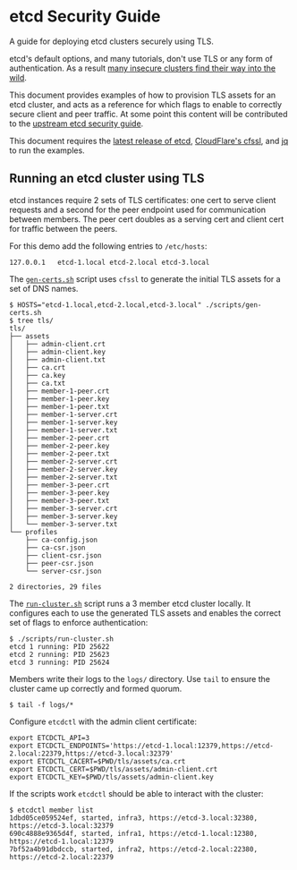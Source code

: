 # etcd Security Guide

A guide for deploying etcd clusters securely using TLS. 

etcd's default options, and many tutorials, don't use TLS or any form of authentication. As a result [many insecure clusters find their way into the wild][etcd-security-blog-post].

This document provides examples of how to provision TLS assets for an etcd cluster, and acts as a reference for which flags to enable to correctly secure client and peer traffic. At some point this content will be contributed to the [upstream etcd security guide][etcd-security].

This document requires the [latest release of etcd][etcd-releases], [CloudFlare's cfssl][cfssl-install], and [jq][jq-install] to run the examples.

## Running an etcd cluster using TLS

etcd instances require 2 sets of TLS certificates: one cert to serve client requests and a second for the peer endpoint used for communication between members. The peer cert doubles as a serving cert and client cert for traffic between the peers.

For this demo add the following entries to `/etc/hosts`:

```
127.0.0.1   etcd-1.local etcd-2.local etcd-3.local
```

The [`gen-certs.sh`](./scripts/gen-certs.sh) script uses `cfssl` to generate the initial TLS assets for a set of DNS names.

```
$ HOSTS="etcd-1.local,etcd-2.local,etcd-3.local" ./scripts/gen-certs.sh
$ tree tls/
tls/
├── assets
│   ├── admin-client.crt
│   ├── admin-client.key
│   ├── admin-client.txt
│   ├── ca.crt
│   ├── ca.key
│   ├── ca.txt
│   ├── member-1-peer.crt
│   ├── member-1-peer.key
│   ├── member-1-peer.txt
│   ├── member-1-server.crt
│   ├── member-1-server.key
│   ├── member-1-server.txt
│   ├── member-2-peer.crt
│   ├── member-2-peer.key
│   ├── member-2-peer.txt
│   ├── member-2-server.crt
│   ├── member-2-server.key
│   ├── member-2-server.txt
│   ├── member-3-peer.crt
│   ├── member-3-peer.key
│   ├── member-3-peer.txt
│   ├── member-3-server.crt
│   ├── member-3-server.key
│   └── member-3-server.txt
└── profiles
    ├── ca-config.json
    ├── ca-csr.json
    ├── client-csr.json
    ├── peer-csr.json
    └── server-csr.json

2 directories, 29 files
```

The [`run-cluster.sh`](./scripts/run-cluster.sh) script runs a 3 member etcd cluster locally. It configures each to use the generated TLS assets and enables the correct set of flags to enforce authentication:

```
$ ./scripts/run-cluster.sh
etcd 1 running: PID 25622
etcd 2 running: PID 25623
etcd 3 running: PID 25624
```

Members write their logs to the `logs/` directory. Use `tail` to ensure the cluster came up correctly and formed quorum.

```
$ tail -f logs/*                  
```

Configure `etcdctl` with the admin client certificate:

```
export ETCDCTL_API=3
export ETCDCTL_ENDPOINTS='https://etcd-1.local:12379,https://etcd-2.local:22379,https://etcd-3.local:32379'
export ETCDCTL_CACERT=$PWD/tls/assets/ca.crt
export ETCDCTL_CERT=$PWD/tls/assets/admin-client.crt
export ETCDCTL_KEY=$PWD/tls/assets/admin-client.key
```

If the scripts work `etcdctl` should be able to interact with the cluster:

```
$ etcdctl member list                                                
1dbd05ce059524ef, started, infra3, https://etcd-3.local:32380, https://etcd-3.local:32379                
690c4888e9365d4f, started, infra1, https://etcd-1.local:12380, https://etcd-1.local:12379                
7bf52a4b91dbdccb, started, infra2, https://etcd-2.local:22380, https://etcd-2.local:22379 
```

[cfssl-install]: https://github.com/cloudflare/cfssl#installation
[etcd-auth]: https://coreos.com/etcd/docs/latest/op-guide/authentication.html
[etcd-releases]: https://github.com/coreos/etcd/releases
[etcd-security]: https://coreos.com/etcd/docs/latest/op-guide/security.html
[etcd-security-blog-post]: https://elweb.co/the-security-footgun-in-etcd/
[jq-install]: https://stedolan.github.io/jq/
